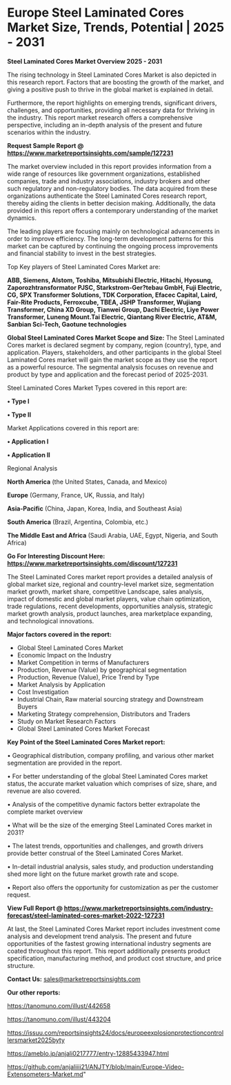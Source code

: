 # Europe Steel Laminated Cores Market Size, Trends, Potential | 2025 - 2031

<Strong> Steel Laminated Cores Market Overview 2025 - 2031</strong>

The rising technology in Steel Laminated Cores Market is also depicted in this research report. Factors that are boosting the growth of the market, and giving a positive push to thrive in the global market is explained in detail.

Furthermore, the report highlights on emerging trends, significant drivers, challenges, and opportunities, providing all necessary data for thriving in the industry. This report market research offers a comprehensive perspective, including an in-depth analysis of the present and future scenarios within the industry.

<strong>Request Sample Report @ <a href=https://www.marketreportsinsights.com/sample/127231>https://www.marketreportsinsights.com/sample/127231</a></strong>

The market overview included in this report provides information from a wide range of resources like government organizations, established companies, trade and industry associations, industry brokers and other such regulatory and non-regulatory bodies. The data acquired from these organizations authenticate the Steel Laminated Cores research report, thereby aiding the clients in better decision making. Additionally, the data provided in this report offers a contemporary understanding of the market dynamics.

The leading players are focusing mainly on technological advancements in order to improve efficiency. The long-term development patterns for this market can be captured by continuing the ongoing process improvements and financial stability to invest in the best strategies.

Top Key players of Steel Laminated Cores Market are:

<strong>ABB, Siemens, Alstom, Toshiba, Mitsubishi Electric, Hitachi, Hyosung, Zaporozhtransformator PJSC, Starkstrom-Ger?tebau GmbH, Fuji Electric, CG, SPX Transformer Solutions, TDK Corporation, Efacec Capital, Laird, Fair-Rite Products, Ferroxcube, TBEA, JSHP Transformer, Wujiang Transformer, China XD Group, Tianwei Group, Dachi Electric, Liye Power Transformer, Luneng Mount.Tai Electric, Qiantang River Electric, AT&M, Sanbian Sci-Tech, Gaotune technologies</strong>

<strong><b>Global Steel Laminated Cores Market Scope and Size:</b></strong>
The Steel Laminated Cores market is declared segment by company, region (country), type, and application. Players, stakeholders, and other participants in the global Steel Laminated Cores market will gain the market scope as they use the report as a powerful resource. The segmental analysis focuses on revenue and product by type and application and the forecast period of 2025-2031.

Steel Laminated Cores Market Types covered in this report are:

<strong>• Type I

• Type II</strong>

Market Applications covered in this report are:

<strong>• Application I

• Application II</strong> 

Regional Analysis

<strong>North America</strong> (the United States, Canada, and Mexico)

<strong>Europe</strong> (Germany, France, UK, Russia, and Italy)

<strong>Asia-Pacific</strong> (China, Japan, Korea, India, and Southeast Asia)

<strong>South America</strong> (Brazil, Argentina, Colombia, etc.)

<strong>The Middle East and Africa</strong> (Saudi Arabia, UAE, Egypt, Nigeria, and South Africa)

<strong>Go For Interesting Discount Here: <a href=https://www.marketreportsinsights.com/discount/127231>https://www.marketreportsinsights.com/discount/127231</a></strong>

The Steel Laminated Cores market report provides a detailed analysis of global market size, regional and country-level market size, segmentation market growth, market share, competitive Landscape, sales analysis, impact of domestic and global market players, value chain optimization, trade regulations, recent developments, opportunities analysis, strategic market growth analysis, product launches, area marketplace expanding, and technological innovations.

<strong><b>Major factors covered in the report:</b></strong>
<ul>
  <li>Global Steel Laminated Cores Market </li>
  <li>Economic Impact on the Industry</li>
  <li>Market Competition in terms of Manufacturers</li>
  <li>Production, Revenue (Value) by geographical segmentation</li>
  <li>Production, Revenue (Value), Price Trend by Type</li>
  <li>Market Analysis by Application</li>
  <li>Cost Investigation</li>
  <li>Industrial Chain, Raw material sourcing strategy and Downstream Buyers</li>
  <li>Marketing Strategy comprehension, Distributors and Traders</li>
  <li>Study on Market Research Factors</li>
  <li>Global Steel Laminated Cores Market Forecast</li>
</ul>

<strong><b>Key Point of the Steel Laminated Cores Market report:</b></strong>

• Geographical distribution, company profiling, and various other market segmentation are provided in the report.

• For better understanding of the global Steel Laminated Cores market status, the accurate market valuation which comprises of size, share, and revenue are also covered.

• Analysis of the competitive dynamic factors better extrapolate the complete market overview

• What will be the size of the emerging Steel Laminated Cores market in 2031?

• The latest trends, opportunities and challenges, and growth drivers provide better construal of the Steel Laminated Cores Market.

• In-detail industrial analysis, sales study, and production understanding shed more light on the future market growth rate and scope.

• Report also offers the opportunity for customization as per the customer request.

<strong><b>View Full Report @ <a href=https://www.marketreportsinsights.com/industry-forecast/steel-laminated-cores-market-2022-127231>https://www.marketreportsinsights.com/industry-forecast/steel-laminated-cores-market-2022-127231</a></b></strong>


At last, the Steel Laminated Cores Market report includes investment come analysis and development trend analysis. The present and future opportunities of the fastest growing international industry segments are coated throughout this report. This report additionally presents product specification, manufacturing method, and product cost structure, and price structure.

<strong>Contact Us:</strong>
sales@marketreportsinsights.com

<strong>Our other reports:</strong>

<a href=https://tanomuno.com/illust/442658>https://tanomuno.com/illust/442658</a>

<a href=https://tanomuno.com/illust/443204>https://tanomuno.com/illust/443204</a>

<a href=https://issuu.com/reportsinsights24/docs/europeexplosionprotectioncontrollersmarket2025byty>https://issuu.com/reportsinsights24/docs/europeexplosionprotectioncontrollersmarket2025byty</a>

<a href=https://ameblo.jp/anjali0217777/entry-12885433947.html>https://ameblo.jp/anjali0217777/entry-12885433947.html</a>

<a href=https://github.com/anjaliiii21/ANJTY/blob/main/Europe-Video-Extensometers-Market.md>https://github.com/anjaliiii21/ANJTY/blob/main/Europe-Video-Extensometers-Market.md</a>"
